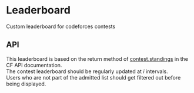 # Leaderboard
Custom leaderboard for codeforces contests

## API
This leaderboard is based on the return method of [contest.standings](https://codeforces.com/apiHelp/methods#contest.standings) in the CF API documentation. <br />
The contest leaderboard should be regularly updated at <i>i</i> intervals. <br />
Users who are not part of the admitted list should get filtered out before being displayed.
